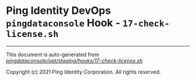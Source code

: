 
# Ping Identity DevOps `pingdataconsole` Hook - `17-check-license.sh`

---
This document is auto-generated from _[pingdataconsole/opt/staging/hooks/17-check-license.sh](https://github.com/pingidentity/pingidentity-docker-builds/blob/master/pingdataconsole/opt/staging/hooks/17-check-license.sh)_

Copyright (c) 2021 Ping Identity Corporation. All rights reserved.
